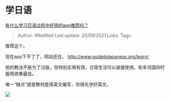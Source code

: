 # 学日语
[有什么学习日语过程中好用的app推荐吗？](https://www.zhihu.com/question/282732547/answer/2131294723)

> Author: #NellNell 
Last update: *25/09/2021* 
Links:
Tags:  


推荐这个。

现在app下不了了，网站还在。
http://www.guidetojapanese.org/learn/

他的教法不是为了过级，但特别实用有效，日常生活可以直接使用。和多邻国同时服用效果最佳。

唯一“缺点”就是教材是用英文编写，你得先学好英文。

![](https://pic3.zhimg.com/50/v2-6a310866f8d8bca8cc57211bc09e23b9_720w.jpg?source=1940ef5c)